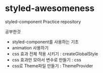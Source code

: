 # styled-awesomeness

styled-component Practice repository

공부한것

- styled-component를 사용하는 기초
- animation 사용하기
- css 효과 전체 적용 시키기 : createGlobalStyle
- css 효과만 모아서 변수로 만들기 : css
- css로 Theme파일 만들기 : ThemeProvider
